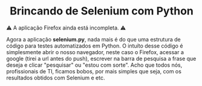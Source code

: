 <h1 align="center"> Brincando de Selenium com Python </h1>

:warning: A aplicação Firefox ainda está incompleta. :warning: 

Agora a aplicação **selenium.py**, nada mais é do que uma estrutura de código para testes automatizados em Python. O intuíto desse código é simplesmente abrir o nosso navegador, neste caso o Firefox, acessar a google (tirei a url antes do push), escrever na barra de pesquisa a frase que deseja e clicar "pesquisar" ou "estou com sorte". Acho que todos nós, profissionais de TI, ficamos bobos, por mais simples que seja, com os resultados obtidos com Selenium e etc. 


